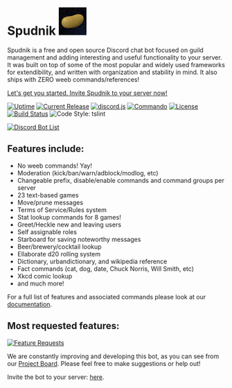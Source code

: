 # Spudnik ![Spudnik!][img-icon]
Spudnik is a free and open source Discord chat bot focused on guild management and adding interesting and useful functionality to your server. It was built on top of some of the most popular and widely used frameworks for extendibility, and written with organization and stability in mind. It also ships with ZERO weeb commands/references!

[Let's get you started. Invite Spudnik to your server now!][url-invite]

[![Uptime][img-uptime-robot]][url-homepage] [![Current Release][img-current-release]][url-current-release] [![discord.js][img-discord-js]][url-discord-js] [![Commando][img-commando]][url-commando] [![License][img-license]][url-license] [![Build Status][img-build-status]][url-build-status] ![Code Style: tslint][img-code-style]

[![Discord Bot List][img-discord-bot-list]][url-discord-bot-list]

## Features include:
- No weeb commands! Yay!
- Moderation (kick/ban/warn/adblock/modlog, etc)
- Changeable prefix, disable/enable commands and command groups per server
- 23 text-based games
- Move/prune messages
- Terms of Service/Rules system
- Stat lookup commands for 8 games!
- Greet/Heckle new and leaving users
- Self assignable roles
- Starboard for saving noteworthy messages
- Beer/brewery/cocktail lookup
- Ellaborate d20 rolling system
- Dictionary, urbandictionary, and wikipedia reference
- Fact commands (cat, dog, date, Chuck Norris, Will Smith, etc)
- Xkcd comic lookup
- and much more!

For a full list of features and associated commands please look at our [documentation][url-docs-commands].

## Most requested features:
[![Feature Requests][img-feathub]][url-feathub]

We are constantly improving and developing this bot, as you can see from our [Project Board][url-github-project-board]. Please feel free to make suggestions or help out!

Invite the bot to your server: [here][url-invite].

[url-github]: https://github.com/Spudnik-Group/Spudnik
[url-docs]: https://docs.spudnik.io/
[url-docs-commands]: https://docs.spudnik.io/commands/
[url-docs-getting-started]: https://docs.spudnik.io/getting-started/

[img-icon]: ./Spudnik_icon.png?raw=true
[img-invite]: ./discord-invite-badge.svg?raw=true
[url-homepage]: https://spudnik.io
[url-invite]: https://discordapp.com/oauth2/authorize?client_id=398591330806398989&scope=bot&permissions=0

[img-current-release]: https://img.shields.io/github/release/Spudnik-Group/Spudnik.svg?style=flat-square
[url-current-release]: https://github.com/Spudnik-Group/Spudnik/releases/latest

[img-license]: https://img.shields.io/github/license/Spudnik-Group/Spudnik.svg?style=flat-square
[url-license]: https://github.com/Spudnik-Group/Spudnik/blob/master/LICENSE

[img-build-status]: https://img.shields.io/travis/Spudnik-Group/Spudnik.svg?style=flat-square
[url-build-status]: https://travis-ci.org/Spudnik-Group/Spudnik

[img-uptime-robot]: https://img.shields.io/uptimerobot/ratio/7/m780969734-824d124e5ea4e2eeb26dcda8.svg

[img-code-style]: https://img.shields.io/badge/style-tslint-000000.svg?longCache=true&style=flat-square&label=code%20style

[url-github-project-board]: https://github.com/orgs/Spudnik-Group/projects/1

[img-discord-bot-list]: https://discordbots.org/api/widget/398591330806398989.svg
[url-discord-bot-list]: https://discordbots.org/bot/398591330806398989

[img-feathub]: https://feathub.com/Spudnik-Group/Spudnik?format=svg
[url-feathub]: https://feathub.com/Spudnik-Group/Spudnik

[img-discord-js]: https://img.shields.io/badge/library-discord.js-blue.svg?style=flat-square
[url-discord-js]: https://discord.js.org/#/
[img-commando]: https://img.shields.io/badge/library-Commando-blue.svg?style=flat-square
[url-commando]: https://github.com/discordjs/Commando
